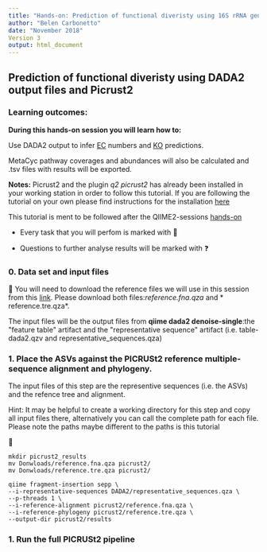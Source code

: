 ```yaml
---
title: "Hands-on: Prediction of functional diveristy using 16S rRNA gene data with Picrust2"
author: "Belen Carbonetto"
date: "November 2018"
Version 3
output: html_document
---
```


## Prediction of functional diveristy using DADA2 output files and Picrust2

### Learning outcomes:

**During this hands-on session you will learn how to:**

Use DADA2 output to infer [EC](https://bitesizebio.com/10683/understand-ec-numbers-in-5-minutes-part-i-how-ec-numbers-work/) numbers and [KO](https://www.genome.jp/kegg/ko.html) predictions. 

MetaCyc pathway coverages and abundances will also be calculated and .tsv files with results will be exported.

**Notes:** Picrust2 and the plugin *q2 picrust2* has already been installed in your working station in order to follow this tutorial.
If you are following the tutorial on your own please find instructions for the installation [here](https://library.qiime2.org/plugins/q2-picrust2/13/)

This tutorial is ment to be followed after the QIIME2-sessions [hands-on](https://github.com/mbcarbonetto/qiime2-session/blob/master/Hands-on-V3.md)

- Every task that you will perfom is marked with &#x1F536;

- Questions to further analyse results will be marked with :question:

### 0. Data set and input files

&#x1F536; You will need to download the reference files we will use in this session from this [link](https://github.com/mbcarbonetto/qiime2-session/tree/master/picrust). Please download both files:*reference.fna.qza* and * 	reference.tre.qza*.

The input files will be the output files from **qiime dada2 denoise-single**:the "feature table" artifact and the "representative sequence" artifact (i.e. table-dada2.qzv and representative_sequences.qza)

### 1. Place the ASVs against the PICRUSt2 reference multiple-sequence alignment and phylogeny.

The input files of this step are the representive sequences (i.e. the ASVs) and the refence tree and alignment.

Hint: It may be helpful to create a working directory for this step and copy all input files there, alternatively you can call the complete path for each file. Please note the paths maybe different to the paths is this tutorial

&#x1F536;

    mkdir picrust2_results
    mv Donwloads/reference.fna.qza picrust2/
    mv Donwloads/reference.tre.qza picrust2/
    
    qiime fragment-insertion sepp \
    --i-representative-sequences DADA2/representative_sequences.qza \
    --p-threads 1 \
    --i-reference-alignment picrust2/reference.fna.qza \
    --i-reference-phylogeny picrust2/reference.tre.qza \
    --output-dir picrust2/results
 
### 1. Run the full PICRUSt2 pipeline



